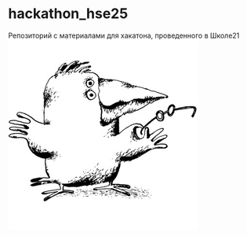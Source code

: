 # hackathon_hse25
Репозиторий с материалами для хакатона, проведенного в Школе21
![Логотип GitHub](/logo.gif)
